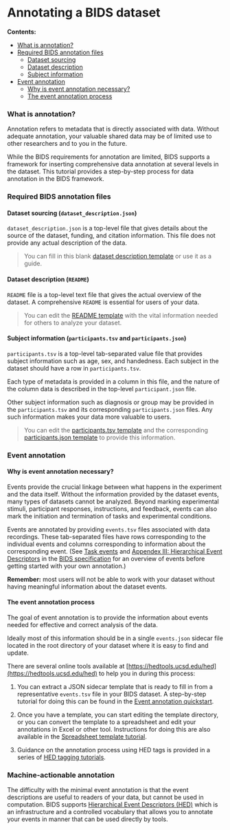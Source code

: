 # Annotating a BIDS dataset

**Contents:** 
* [What is annotation?](#what-is-annotation)
* [Required BIDS annotation files](#required-bids-annotation-files)
  * [Dataset sourcing](#dataset-sourcing-dataset_descriptionjson)
  * [Dataset description](#dataset-description-readme)
  * [Subject information](#subject-information-participantstsv-and-participantsjson)
* [Event annotation](#event-annotation)
  * [Why is event annotation necessary?](#why-is-event-annotation-necessary)
  * [The event annotation process](#the-event-annotation-process)

### What is annotation?

Annotation refers to metadata that is directly associated with  data.
Without adequate annotation, your valuable shared data may be of limited
use to other researchers and to you in the future.

While the BIDS requirements for annotation are limited,
BIDS supports a framework for inserting comprehensive
data annotation at several levels in the dataset.
This tutorial provides a step-by-step process for data annotation in the BIDS framework.

### Required BIDS annotation files

#### Dataset sourcing (`dataset_description.json`)

`dataset_description.json` is a top-level file that gives details about the source of the dataset, funding, and citation information.
This file does not provide any actual description of the data.

> You can fill in this blank [dataset description template](../../templates/dataset_description.json) or use it as a guide.

#### Dataset description (`README`)
`README` file is a top-level text file that gives the actual overview of the dataset.
A comprehensive `README` is essential for users of your data.

> You can edit the [README template](../../templates/README) with the vital information needed for others to analyze your dataset.


#### Subject information (`participants.tsv` and `participants.json`)
`participants.tsv` is a top-level tab-separated value file that provides subject information such as age, sex, and handedness.
Each subject in the dataset should have a row in `participants.tsv`.

Each type of metadata is provided in a column in this file,
and the nature of the column data is described in the top-level
`participant.json` file. 

Other subject information such as diagnosis or group may be provided
in the `participants.tsv` and its corresponding `participants.json` files.
Any such information makes your data more valuable to users. 

> You can edit the [participants.tsv template](../../templates/participants.tsv) and the corresponding 
[participants.json template](../../templates/participants.json)
to provide this information.


### Event annotation

#### Why is event annotation necessary?
Events provide the crucial linkage between what happens in the experiment
and the data itself. 
Without the information provided by the dataset events,
many types of datasets cannot be analyzed.
Beyond marking experimental stimuli, participant responses, instructions,
and feedback, events can also mark the initiation and termination of tasks and experimental conditions.

Events are annotated by providing `events.tsv` files associated with
data recordings.
These tab-separated files have rows corresponding to the individual events and columns corresponding to
information about the corresponding event.
(See [Task events](https://bids-specification.readthedocs.io/en/stable/04-modality-specific-files/05-task-events.html) and
[Appendex III: Hierarchical Event Descriptors](https://bids-specification.readthedocs.io/en/stable/99-appendices/03-hed.html) in the 
[BIDS specification](https://bids-specification.readthedocs.io/en/stable/)
for an overview of events before getting started with your own annotation.)

**Remember:** most users will not be able to work with your dataset
without having meaningful information about the dataset events.

#### The event annotation process

The goal of event annotation is to provide the information about events
needed for effective and correct analysis of the data.

Ideally most of this information should be in a single `events.json` sidecar
file located in the root directory of your dataset
where it is easy to find and update.

There are several online tools available at
[https://hedtools.ucsd.edu/hed](https://hedtools.ucsd.edu/hed)
to help you in during this process:

1. You can extract a JSON sidecar template that is ready to fill in
from a representative `events.tsv` file in your BIDS dataset.
A step-by-step tutorial for doing this can be found in the
[Event annotation quickstart](https://hed-examples.readthedocs.io/en/latest/EventAnnotationQuickStart.html).

2. Once you have a template, you can start editing the template directory,
or you can convert the template to a spreadsheet and edit your 
annotations in Excel or other tool.
Instructions for doing this are also available in the
[Spreadsheet template tutorial](https://hed-examples.readthedocs.io/en/latest/EventAnnotationQuickStart.html#spreadsheet-templates).

3. Guidance on the annotation process using HED tags is provided in
a series of [HED tagging tutorials](https://hed-examples.readthedocs.io/en/latest/BasicHEDAnnotation.html).



### Machine-actionable annotation

The difficulty with the minimal event annotation is that the event descriptions
are useful to readers of your data, but cannot be used in computation.
BIDS supports [Hierarchical Event Descriptors (HED)](https://github.com/hed-standard)
which is an infrastructure and a controlled vocabulary that allows you to annotate
your events in manner that can be used directly by tools. 
